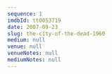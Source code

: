 ```yaml
---
sequence: 1
imdbId: tt0053719
date: 2007-09-23
slug: the-city-of-the-dead-1960
medium: null
venue: null
venueNotes: null
mediumNotes: null
---
```


